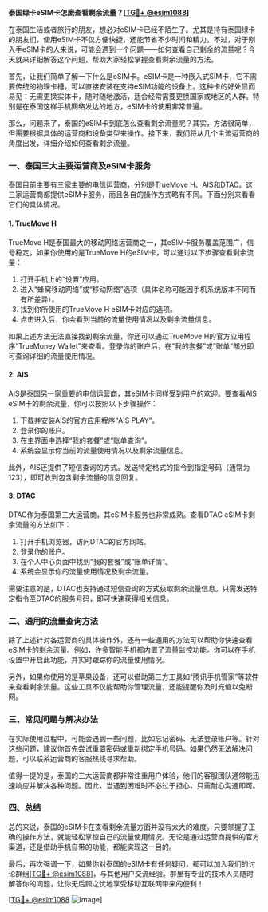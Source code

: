 **泰国绿卡eSIM卡怎麽查看剩余流量？[[TG💪+ @esim1088](https://t.me/s/esim1088)]**

在泰国生活或者旅行的朋友，想必对eSIM卡已经不陌生了。尤其是持有泰国绿卡的朋友们，使用eSIM卡不仅方便快捷，还能节省不少时间和精力。不过，对于刚入手eSIM卡的人来说，可能会遇到一个问题——如何查看自己剩余的流量呢？今天就来详细解答这个问题，帮助大家轻松掌握查看剩余流量的方法。

首先，让我们简单了解一下什么是eSIM卡。eSIM卡是一种嵌入式SIM卡，它不需要传统的物理卡槽，可以直接安装在支持eSIM功能的设备上。这种卡的好处显而易见：无需更换实体卡，随时随地激活，适合经常需要更换国家或地区的人群。特别是在泰国这样手机网络发达的地方，eSIM卡的使用非常普遍。

那么，问题来了，泰国的eSIM卡到底怎么查看剩余流量呢？其实，方法很简单，但需要根据具体的运营商和设备类型来操作。接下来，我们将从几个主流运营商的角度出发，详细介绍如何查看剩余流量。

### **一、泰国三大主要运营商及eSIM卡服务**

泰国目前主要有三家主要的电信运营商，分别是TrueMove H、AIS和DTAC。这三家运营商都提供eSIM卡服务，而且各自的操作方式略有不同。下面分别来看看它们的具体情况。

#### **1. TrueMove H**
TrueMove H是泰国最大的移动网络运营商之一，其eSIM卡服务覆盖范围广，信号稳定。如果你使用的是TrueMove H的eSIM卡，可以通过以下步骤查看剩余流量：

1. 打开手机上的“设置”应用。
2. 进入“蜂窝移动网络”或“移动网络”选项（具体名称可能因手机系统版本不同而有所差异）。
3. 找到你所使用的TrueMove H eSIM卡对应的选项。
4. 点击进入后，你会看到当前的流量使用情况以及剩余流量信息。

如果上述方法无法直接找到剩余流量，你还可以通过TrueMove H的官方应用程序“TrueMoney Wallet”来查看。登录你的账户后，在“我的套餐”或“账单”部分即可查询详细的流量使用情况。

#### **2. AIS**
AIS是泰国另一家重要的电信运营商，其eSIM卡同样受到用户的欢迎。要查看AIS eSIM卡的剩余流量，你可以按照以下步骤操作：

1. 下载并安装AIS的官方应用程序“AIS PLAY”。
2. 登录你的账户。
3. 在主界面中选择“我的套餐”或“账单查询”。
4. 系统会显示你当前的流量使用情况以及剩余流量信息。

此外，AIS还提供了短信查询的方式。发送特定格式的指令到指定号码（通常为123），即可收到包含剩余流量的信息回复。

#### **3. DTAC**
DTAC作为泰国第三大运营商，其eSIM卡服务也非常成熟。查看DTAC eSIM卡剩余流量的方法如下：

1. 打开手机浏览器，访问DTAC的官方网站。
2. 登录你的账户。
3. 在个人中心页面中找到“我的套餐”或“账单详情”。
4. 系统会显示你的流量使用情况及剩余流量。

需要注意的是，DTAC也支持通过短信查询的方式获取剩余流量信息。只需发送特定指令至DTAC的服务号码，即可快速获得相关信息。

### **二、通用的流量查询方法**

除了上述针对各运营商的具体操作外，还有一些通用的方法可以帮助你快速查看eSIM卡的剩余流量。例如，许多智能手机都内置了流量监控功能。你可以在手机设置中开启此功能，并实时跟踪你的流量使用情况。

另外，如果你使用的是苹果设备，还可以借助第三方工具如“腾讯手机管家”等软件来查看剩余流量。这些工具不仅能帮助你管理流量，还能提醒你及时充值以免断网。

### **三、常见问题与解决办法**

在实际使用过程中，可能会遇到一些问题，比如忘记密码、无法登录账户等。针对这些问题，建议你首先尝试重置密码或重新绑定手机号码。如果仍然无法解决问题，可以联系运营商的客服热线寻求帮助。

值得一提的是，泰国的三大运营商都非常注重用户体验，他们的客服团队通常能迅速响应并解决各种问题。因此，当遇到困难时不必过于担心，只需耐心沟通即可。

### **四、总结**

总的来说，泰国的eSIM卡在查看剩余流量方面并没有太大的难度。只要掌握了正确的操作方法，就能轻松掌控自己的流量使用情况。无论是通过运营商提供的官方渠道，还是借助手机自带的功能，都能实现这一目的。

最后，再次强调一下，如果你对泰国的eSIM卡有任何疑问，都可以加入我们的讨论群组[[TG💪+ @esim1088](https://t.me/s/esim1088)]，与其他用户交流经验。群里有专业的技术人员随时解答你的问题，让你无后顾之忧地享受移动互联网带来的便利！

[[TG💪+ @esim1088](https://t.me/s/esim1088) ![Image](https://i.postimg.cc/4NQfJmqS/Snipaste-2025-05-13-00-14-12.png)]